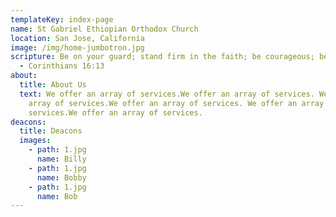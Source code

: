 ```yaml
---
templateKey: index-page
name: St Gabriel Ethiopian Orthodox Church
location: San Jose, California
image: /img/home-jumbotron.jpg
scripture: Be on your guard; stand firm in the faith; be courageous; be strong.
  - Corinthians 16:13
about:
  title: About Us
  text: We offer an array of services.We offer an array of services. We offer an
    array of services.We offer an array of services. We offer an array of
    services.We offer an array of services.
deacons:
  title: Deacons
  images:
    - path: 1.jpg
      name: Billy
    - path: 1.jpg
      name: Bobby
    - path: 1.jpg
      name: Bob
---
```

